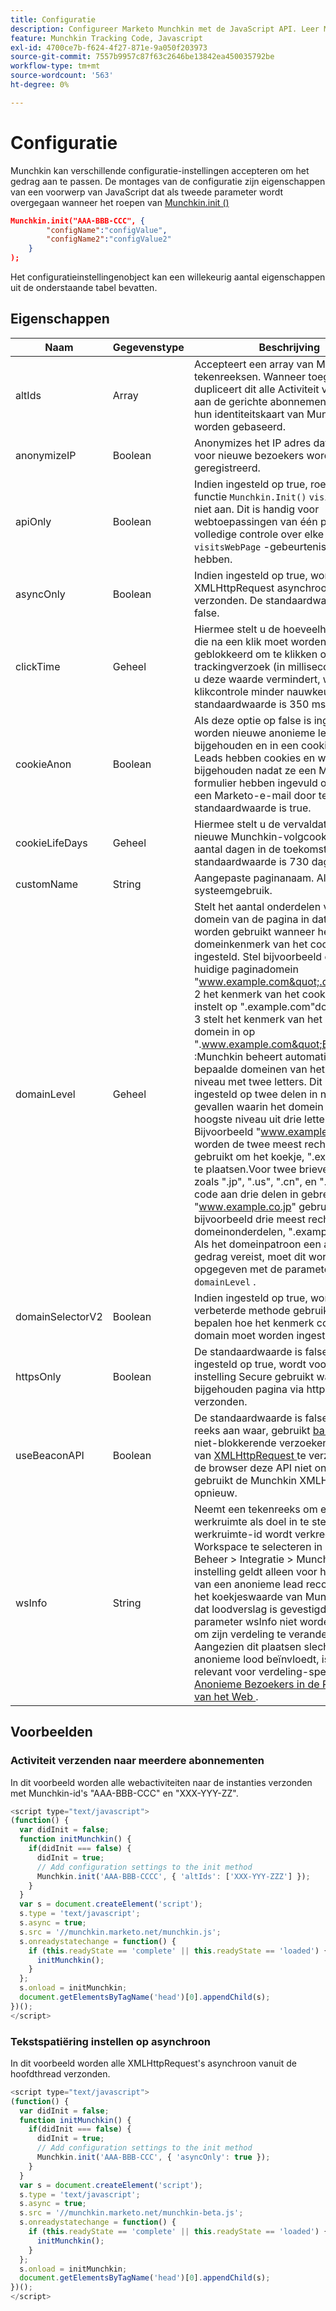 ```yaml
---
title: Configuratie
description: Configureer Marketo Munchkin met de JavaScript API. Leer Munchkin.init-instellingen zoals altIds, anonymizeIP, asyncOnly, cookie, domainLevel, Beacon-API.
feature: Munchkin Tracking Code, Javascript
exl-id: 4700ce7b-f624-4f27-871e-9a050f203973
source-git-commit: 7557b9957c87f63c2646be13842ea450035792be
workflow-type: tm+mt
source-wordcount: '563'
ht-degree: 0%

---
```


# Configuratie

Munchkin kan verschillende configuratie-instellingen accepteren om het gedrag aan te passen. De montages van de configuratie zijn eigenschappen van een voorwerp van JavaScript dat als tweede parameter wordt overgegaan wanneer het roepen van [ Munchkin.init () ](api-reference.md#munchkin_init)

```json
Munchkin.init("AAA-BBB-CCC", {
        "configName":"configValue",
        "configName2":"configValue2"
    }
);
```

Het configuratieinstellingenobject kan een willekeurig aantal eigenschappen uit de onderstaande tabel bevatten.

## Eigenschappen

| Naam | Gegevenstype | Beschrijving |
|---|---|---|
| altIds | Array | Accepteert een array van Munchkin ID-tekenreeksen. Wanneer toegelaten, dupliceert dit alle Activiteit van het Web aan de gerichte abonnementen, die op hun identiteitskaart van Munchkin worden gebaseerd. |
| anonymizeIP | Boolean | Anonymizes het IP adres dat in Marketo voor nieuwe bezoekers wordt geregistreerd. |
| apiOnly | Boolean | Indien ingesteld op true, roept de functie `Munchkin.Init()` `visitsWebPage` niet aan. Dit is handig voor webtoepassingen van één pagina die volledige controle over elke `visitsWebPage` -gebeurtenis nodig hebben. |
| asyncOnly | Boolean | Indien ingesteld op true, wordt de XMLHttpRequest asynchroon verzonden. De standaardwaarde is false. |
| clickTime | Geheel | Hiermee stelt u de hoeveelheid tijd in die na een klik moet worden geblokkeerd om te klikken op een trackingverzoek (in milliseconden). Als u deze waarde vermindert, wordt de klikcontrole minder nauwkeurig. De standaardwaarde is 350 ms. |
| cookieAnon | Boolean | Als deze optie op false is ingesteld, worden nieuwe anonieme leads niet bijgehouden en in een cookie gemaakt. Leads hebben cookies en worden bijgehouden nadat ze een Marketo-formulier hebben ingevuld of door via een Marketo-e-mail door te klikken. De standaardwaarde is true. |
| cookieLifeDays | Geheel | Hiermee stelt u de vervaldatum van nieuwe Munchkin-volgcookies in op dit aantal dagen in de toekomst. De standaardwaarde is 730 dagen (2 jaar). |
| customName | String | Aangepaste paginanaam. Alleen voor systeemgebruik. |
| <a name="domainlevel"></a> domainLevel | Geheel | Stelt het aantal onderdelen van het domein van de pagina in dat moet worden gebruikt wanneer het domeinkenmerk van het cookie wordt ingesteld. Stel bijvoorbeeld dat het huidige paginadomein &quot;www.example.com&quot;.domainLevel: 2 het kenmerk van het cookie-domein instelt op &quot;.example.com&quot;domainLevel: 3 stelt het kenmerk van het cookie-domein in op &quot;.www.example.com&quot;Background :Munchkin beheert automatisch bepaalde domeinen van het hoogste niveau met twee letters. Dit is standaard ingesteld op twee delen in normale gevallen waarin het domein op het hoogste niveau uit drie letters bestaat. Bijvoorbeeld &quot;www.example.com&quot;, worden de twee meest rechtse delen gebruikt om het koekje, &quot;.example.com&quot; te plaatsen.Voor twee brievenlandcodes zoals &quot;.jp&quot;, &quot;.us&quot;, &quot;.cn&quot;, en &quot;.uk&quot;, blijft de code aan drie delen in gebreke. &quot;www.example.co.jp&quot; gebruikt bijvoorbeeld drie meest rechtse domeinonderdelen, &quot;.example.co.jp&quot;. Als het domeinpatroon een ander gedrag vereist, moet dit worden opgegeven met de parameter `domainLevel` . |
| domainSelectorV2 | Boolean | Indien ingesteld op true, wordt een verbeterde methode gebruikt om te bepalen hoe het kenmerk cookie domain moet worden ingesteld. |
| httpsOnly | Boolean | De standaardwaarde is false. Wanneer ingesteld op true, wordt voor cookies de instelling Secure gebruikt wanneer de bijgehouden pagina via https wordt verzonden. |
| useBeaconAPI | Boolean | De standaardwaarde is false. Wanneer reeks aan waar, gebruikt [ baken API ](https://developer.mozilla.org/en-US/docs/Web/API/Beacon_API) om niet-blokkerende verzoeken in plaats van [ XMLHttpRequest ](https://developer.mozilla.org/en-US/docs/Web/API/XMLHttpRequest) te verzenden. Als de browser deze API niet ondersteunt, gebruikt de Munchkin XMLHttpRequest opnieuw. |
| wsInfo | String | Neemt een tekenreeks om een werkruimte als doel in te stellen. Deze werkruimte-id wordt verkregen door de Workspace te selecteren in het menu Beheer > Integratie > Munchkin. Deze instelling geldt alleen voor het maken van een anonieme lead record. Zodra de het koekjeswaarde van Munchkin voor dat loodverslag is gevestigd, kan de parameter wsInfo niet worden gebruikt om zijn verdeling te veranderen. Aangezien dit plaatsen slechts anonieme lood beïnvloedt, is het slechts relevant voor verdeling-specifieke [ Anonieme Bezoekers in de Rapporten van het Web ](https://experienceleague.adobe.com/en/docs/marketo/using/product-docs/reporting/basic-reporting/report-activity/display-people-or-anonymous-visitors-in-web-reports). |

## Voorbeelden

### Activiteit verzenden naar meerdere abonnementen

In dit voorbeeld worden alle webactiviteiten naar de instanties verzonden met Munchkin-id&#39;s &quot;AAA-BBB-CCC&quot; en &quot;XXX-YYY-ZZ&quot;.

```javascript
<script type="text/javascript">
(function() {
  var didInit = false;
  function initMunchkin() {
    if(didInit === false) {
      didInit = true;
      // Add configuration settings to the init method
      Munchkin.init('AAA-BBB-CCCC', { 'altIds': ['XXX-YYY-ZZZ'] });
    }
  }
  var s = document.createElement('script');
  s.type = 'text/javascript';
  s.async = true;
  s.src = '//munchkin.marketo.net/munchkin.js';
  s.onreadystatechange = function() {
    if (this.readyState == 'complete' || this.readyState == 'loaded') {
      initMunchkin();
    }
  };
  s.onload = initMunchkin;
  document.getElementsByTagName('head')[0].appendChild(s);
})();
</script>
```

### Tekstspatiëring instellen op asynchroon

In dit voorbeeld worden alle XMLHttpRequest&#39;s asynchroon vanuit de hoofdthread verzonden.

```javascript
<script type="text/javascript">
(function() {
  var didInit = false;
  function initMunchkin() {
    if(didInit === false) {
      didInit = true;
      // Add configuration settings to the init method
      Munchkin.init('AAA-BBB-CCC', { 'asyncOnly': true });
    }
  }
  var s = document.createElement('script');
  s.type = 'text/javascript';
  s.async = true;
  s.src = '//munchkin.marketo.net/munchkin-beta.js';
  s.onreadystatechange = function() {
    if (this.readyState == 'complete' || this.readyState == 'loaded') {
      initMunchkin();
    }
  };
  s.onload = initMunchkin;
  document.getElementsByTagName('head')[0].appendChild(s);
})();
</script>
```
